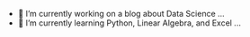 
- 🔭 I’m currently working on a blog about Data Science ...
- 🌱 I’m currently learning Python, Linear Algebra, and Excel ...
